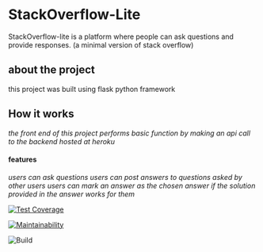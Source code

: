 # StackOverflow-Lite
StackOverflow-lite​ is a platform where people can ask questions and provide responses. (a minimal version of stack overflow) 

## about the project
this project was built using flask python framework

## How it works
*the front end of this project performs basic function by making an api call to the backend hosted at heroku*


#### features
*users can ask questions*
*users can post answers to questions asked by other users*
*users can mark an answer as the chosen answer if the solution provided in the answer works for them*




[![Test Coverage](https://api.codeclimate.com/v1/badges/c40a335c9772e1b69319/test_coverage)](https://codeclimate.com/github/michaelNgiri/StackOverflow-Lite/test_coverage)


[![Maintainability](https://api.codeclimate.com/v1/badges/c40a335c9772e1b69319/maintainability)](https://codeclimate.com/github/michaelNgiri/StackOverflow-Lite/maintainability)

![Build](https://travis-ci.org/michaelNgiri/StackOverflow-Lite.svg?branch=master)


